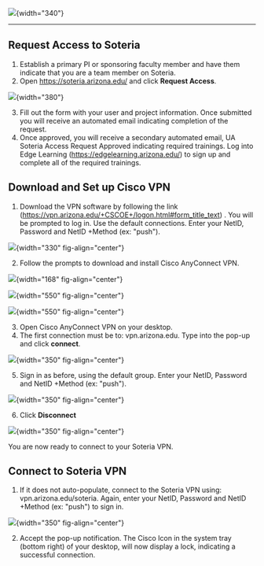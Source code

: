 ![](images/cover.png){width="340"}

---

## Request Access to Soteria

1.  Establish a primary PI or sponsoring faculty member and have them indicate that you are a team member on Soteria.
2.  Open <https://soteria.arizona.edu/> and click **Request Access**.

![](images/SoteriaAccess1.png){width="380"}

3.  Fill out the form with your user and project information. Once submitted you will receive an automated email indicating completion of the request.
4.  Once approved, you will receive a secondary automated email, UA Soteria Access Request Approved indicating required trainings. Log into Edge Learning (<https://edgelearning.arizona.edu/>) to sign up and complete all of the required trainings.

## Download and Set up Cisco VPN

1.  Download the VPN software by following the link (<https://vpn.arizona.edu/+CSCOE+/logon.html#form_title_text>) . You will be prompted to log in. Use the default connections. Enter your NetID, Password and NetID +Method (ex: "push").

![](images/Cisco1.png){width="330" fig-align="center"}

2.  Follow the prompts to download and install Cisco AnyConnect VPN.

![](images/CiscoDown1.png){width="168" fig-align="center"}

![](images/CiscoDown2.png){width="550" fig-align="center"}

![](images/CiscoDown3.png){width="550" fig-align="center"}

3.  Open Cisco AnyConnect VPN on your desktop.
4.  The first connection must be to: vpn.arizona.edu. Type into the pop-up and click **connect**.

![](images/Cisco2-01.png){width="350" fig-align="center"}

5.  Sign in as before, using the default group. Enter your NetID, Password and NetID +Method (ex: "push").

![](images/Cisco3.png){width="350" fig-align="center"}

6.  Click **Disconnect**

![](images/Cisco4.png){width="350" fig-align="center"}

You are now ready to connect to your Soteria VPN.

## Connect to Soteria VPN

1.  If it does not auto-populate, connect to the Soteria VPN using: vpn.arizona.edu/soteria. Again, enter your NetID, Password and NetID +Method (ex: "push") to sign in.

![](images/SoteriaVPN1.png){width="350" fig-align="center"}

2.  Accept the pop-up notification. The Cisco Icon in the system tray (bottom right) of your desktop, will now display a lock, indicating a successful connection.
